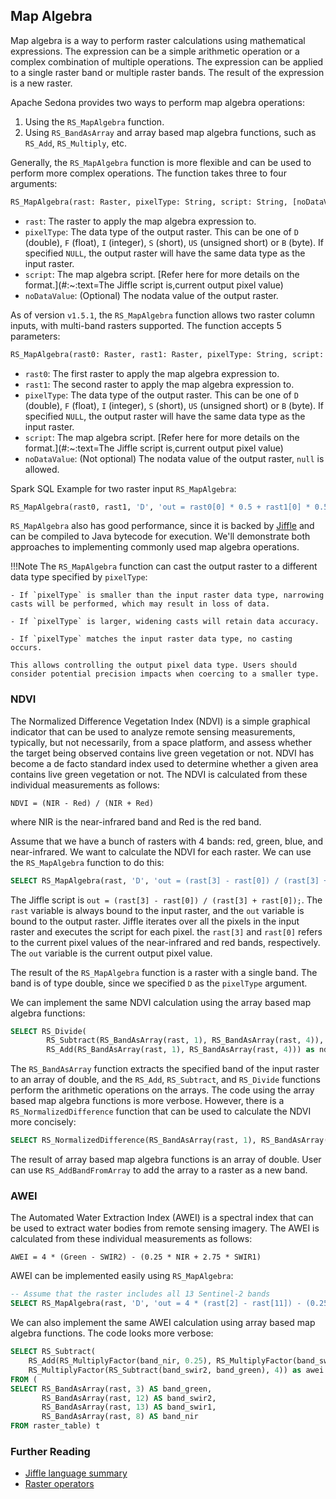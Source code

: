 ## Map Algebra

Map algebra is a way to perform raster calculations using mathematical expressions. The expression can be a simple arithmetic operation or a complex combination of multiple operations. The expression can be applied to a single raster band or multiple raster bands. The result of the expression is a new raster.

Apache Sedona provides two ways to perform map algebra operations:

1. Using the `RS_MapAlgebra` function.
2. Using `RS_BandAsArray` and array based map algebra functions, such as `RS_Add`, `RS_Multiply`, etc.

Generally, the `RS_MapAlgebra` function is more flexible and can be used to perform more complex operations. The function takes three to four arguments:

```sql
RS_MapAlgebra(rast: Raster, pixelType: String, script: String, [noDataValue: Double])
```

* `rast`: The raster to apply the map algebra expression to.
* `pixelType`: The data type of the output raster. This can be one of `D` (double), `F` (float), `I` (integer), `S` (short), `US` (unsigned short) or `B` (byte). If specified `NULL`, the output raster will have the same data type as the input raster.
* `script`: The map algebra script. [Refer here for more details on the format.](#:~:text=The Jiffle script is,current output pixel value)
* `noDataValue`: (Optional) The nodata value of the output raster.

As of version `v1.5.1`, the `RS_MapAlgebra` function allows two raster column inputs, with multi-band rasters supported. The function accepts 5 parameters:

```sql
RS_MapAlgebra(rast0: Raster, rast1: Raster, pixelType: String, script: String, noDataValue: Double)
```

* `rast0`: The first raster to apply the map algebra expression to.
* `rast1`: The second raster to apply the map algebra expression to.
* `pixelType`: The data type of the output raster. This can be one of `D` (double), `F` (float), `I` (integer), `S` (short), `US` (unsigned short) or `B` (byte). If specified `NULL`, the output raster will have the same data type as the input raster.
* `script`: The map algebra script. [Refer here for more details on the format.](#:~:text=The Jiffle script is,current output pixel value)
* `noDataValue`: (Not optional) The nodata value of the output raster, `null` is allowed.

Spark SQL Example for two raster input `RS_MapAlgebra`:

```sql
RS_MapAlgebra(rast0, rast1, 'D', 'out = rast0[0] * 0.5 + rast1[0] * 0.5;', null)
```

`RS_MapAlgebra` also has good performance, since it is backed by [Jiffle](https://github.com/geosolutions-it/jai-ext/wiki/Jiffle) and can be compiled to Java bytecode for
execution. We'll demonstrate both approaches to implementing commonly used map algebra operations.

!!!Note
    The `RS_MapAlgebra` function can cast the output raster to a different data type specified by `pixelType`:

    - If `pixelType` is smaller than the input raster data type, narrowing casts will be performed, which may result in loss of data.

    - If `pixelType` is larger, widening casts will retain data accuracy.

    - If `pixelType` matches the input raster data type, no casting occurs.

    This allows controlling the output pixel data type. Users should consider potential precision impacts when coercing to a smaller type. 

### NDVI

The Normalized Difference Vegetation Index (NDVI) is a simple graphical indicator that can be used to analyze remote sensing measurements, typically, but not necessarily, from a space platform, and assess whether the target being observed contains live green vegetation or not. NDVI has become a de facto standard index used to determine whether a given area contains live green vegetation or not. The NDVI is calculated from these individual measurements as follows:

```
NDVI = (NIR - Red) / (NIR + Red)
```

where NIR is the near-infrared band and Red is the red band.

Assume that we have a bunch of rasters with 4 bands: red, green, blue, and near-infrared. We want to calculate the NDVI for each raster. We can use the `RS_MapAlgebra` function to do this:

```sql
SELECT RS_MapAlgebra(rast, 'D', 'out = (rast[3] - rast[0]) / (rast[3] + rast[0]);') as ndvi FROM raster_table
```

The Jiffle script is `out = (rast[3] - rast[0]) / (rast[3] + rast[0]);`. The `rast` variable is always bound to the input raster, and
the `out` variable is bound to the output raster. Jiffle iterates over all the pixels in the input raster and executes the script for each pixel. the `rast[3]` and `rast[0]`
refers to the current pixel values of the near-infrared and red bands, respectively. The `out` variable is the current output pixel value.

The result of the `RS_MapAlgebra` function is a raster with a single band. The band is of type double, since we specified `D` as the `pixelType` argument.

We can implement the same NDVI calculation using the array based map algebra functions:

```sql
SELECT RS_Divide(
        RS_Subtract(RS_BandAsArray(rast, 1), RS_BandAsArray(rast, 4)),
        RS_Add(RS_BandAsArray(rast, 1), RS_BandAsArray(rast, 4))) as ndvi FROM raster_table
```

The `RS_BandAsArray` function extracts the specified band of the input raster to an array of double, and the `RS_Add`, `RS_Subtract`, and `RS_Divide` functions perform the arithmetic operations on the arrays. The code using the array based map algebra functions is more verbose. However, there is a `RS_NormalizedDifference` function that can be used to calculate the NDVI more concisely:

```sql
SELECT RS_NormalizedDifference(RS_BandAsArray(rast, 1), RS_BandAsArray(rast, 4)) as ndvi FROM raster_table
```

The result of array based map algebra functions is an array of double. User can use `RS_AddBandFromArray` to add the array to a raster as a new band.

### AWEI

The Automated Water Extraction Index (AWEI) is a spectral index that can be used to extract water bodies from remote sensing imagery. The AWEI is calculated from these individual measurements as follows:

```
AWEI = 4 * (Green - SWIR2) - (0.25 * NIR + 2.75 * SWIR1)
```

AWEI can be implemented easily using `RS_MapAlgebra`:

```sql
-- Assume that the raster includes all 13 Sentinel-2 bands
SELECT RS_MapAlgebra(rast, 'D', 'out = 4 * (rast[2] - rast[11]) - (0.25 * rast[7] + 2.75 * rast[12]);') as awei FROM raster_table
```

We can also implement the same AWEI calculation using array based map algebra functions. The code looks more verbose:

```sql
SELECT RS_Subtract(
    RS_Add(RS_MultiplyFactor(band_nir, 0.25), RS_MultiplyFactor(band_swir1, 2.75)),
    RS_MultiplyFactor(RS_Subtract(band_swir2, band_green), 4)) as awei
FROM (
SELECT RS_BandAsArray(rast, 3) AS band_green,
       RS_BandAsArray(rast, 12) AS band_swir2,
       RS_BandAsArray(rast, 13) AS band_swir1,
       RS_BandAsArray(rast, 8) AS band_nir
FROM raster_table) t
```

### Further Reading

* [Jiffle language summary](https://github.com/geosolutions-it/jai-ext/wiki/Jiffle---language-summary)
* [Raster operators](../Raster-operators/)
